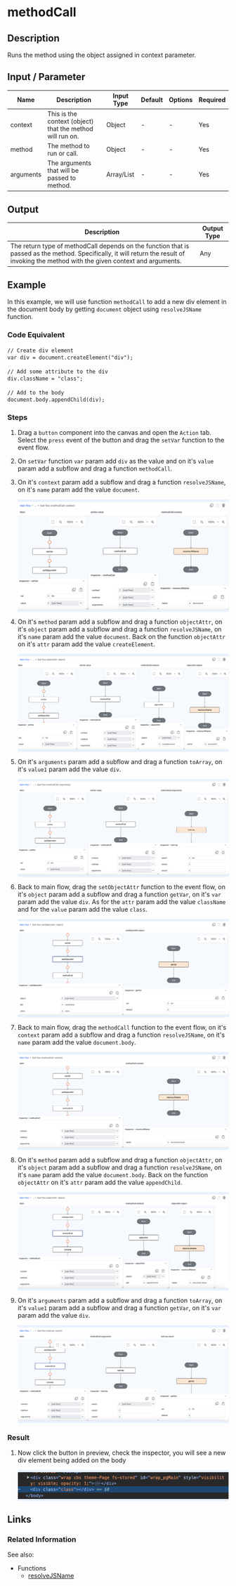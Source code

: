 # methodCall

## Description

Runs the method using the object assigned in context parameter.

## Input / Parameter

| Name | Description | Input Type | Default | Options | Required |
| ------ | ------ | ------ | ------ | ------ | ------ |
| context  | This is the context (object) that the method will run on. | Object | - | - | Yes |
| method  | The method to run or call. | Object | - | - | Yes |
| arguments  | The arguments that will be passed to method. | Array/List | - | - | Yes |

## Output

| Description | Output Type |
| ------ | ------ |
| The return type of methodCall depends on the function that is passed as the method. Specifically, it will return the result of invoking the method with the given context and arguments. | Any |

## Example

In this example, we will use function `methodCall` to add a new div element in the document body by getting `document` object using `resolveJSName` function.

### Code Equivalent

```
// Create div element
var div = document.createElement("div");

// Add some attribute to the div
div.className = "class";

// Add to the body
document.body.appendChild(div);
```

### Steps

1. Drag a `button` component into the canvas and open the `Action` tab. Select the `press` event of the button and drag the `setVar` function to the event flow.
2. On `setVar` function `var` param add `div` as the value and on it's `value` param add a subflow and drag a function `methodCall`.
3. On it's `context` param add a subflow and drag a function `resolveJSName`, on it's `name` param add the value `document`.

    <div style="display:flex; align-items:center; justify-content:center; background-color: #E7F1FF;">
        <img src="./methodCall-step-1.png"
        style="width: 100%; padding: 5px;"/>
    </div>

4. On it's `method` param add a subflow and drag a function `objectAttr`, on it's `object` param add a subflow and drag a function `resolveJSName`, on it's `name` param add the value `document`. Back on the function `objectAttr` on it's `attr` param add the value `createElement`.

    <div style="display:flex; align-items:center; justify-content:center; background-color: #E7F1FF;">
        <img src="./methodCall-step-2.png"
        style="width: 100%; padding: 5px;"/>
    </div>

5. On it's `arguments` param add a subflow and drag a function `toArray`, on it's `value1` param add the value `div`.

    <div style="display:flex; align-items:center; justify-content:center; background-color: #E7F1FF;">
        <img src="./methodCall-step-3.png"
        style="width: 100%; padding: 5px;"/>
    </div>

6. Back to main flow, drag the `setObjectAttr` function to the event flow, on it's `object` param add a subflow and drag a function `getVar`, on it's `var` param add the value `div`. As for the `attr` param add the value `className` and for the `value` param add the value `class`.

    <div style="display:flex; align-items:center; justify-content:center; background-color: #E7F1FF;">
        <img src="./methodCall-step-4.png"
        style="width: 100%; padding: 5px;"/>
    </div>

7. Back to main flow, drag the `methodCall` function to the event flow, on it's `context` param add a subflow and drag a function `resolveJSName`, on it's `name` param add the value `document.body`.

    <div style="display:flex; align-items:center; justify-content:center; background-color: #E7F1FF;">
        <img src="./methodCall-step-5.png"
        style="width: 100%; padding: 5px;"/>
    </div>

8. On it's `method` param add a subflow and drag a function `objectAttr`, on it's `object` param add a subflow and drag a function `resolveJSName`, on it's `name` param add the value `document.body`. Back on the function `objectAttr` on it's `attr` param add the value `appendChild`.

    <div style="display:flex; align-items:center; justify-content:center; background-color: #E7F1FF;">
        <img src="./methodCall-step-6.png"
        style="width: 100%; padding: 5px;"/>
    </div>

9. On it's `arguments` param add a subflow and drag a function `toArray`, on it's `value1` param add a subflow and drag a function `getVar`, on it's `var` param add the value `div`.

    <div style="display:flex; align-items:center; justify-content:center; background-color: #E7F1FF;">
        <img src="./methodCall-step-7.png"
        style="width: 100%; padding: 5px;"/>
    </div>

### Result

1. Now click the button in preview, check the inspector, you will see a new div element being added on the body

    <div style="display:flex; align-items:center; justify-content:center; background-color: #E7F1FF;">
        <img src="./methodCall-result-1.png"
        style="width: 100%; padding: 5px;"/>
    </div>

## Links

### Related Information

See also:

- Functions
    -  [resolveJSName](/document/client/006-actions-and-visual-logic/action-reference/cordova/App/resolveJSName/resolveJSName.md)